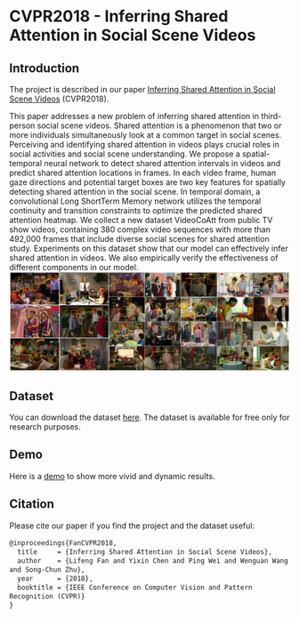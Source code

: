 # CVPR2018 - Inferring Shared Attention in Social Scene Videos

Introduction
----

The project is described in our paper [Inferring Shared Attention in Social Scene Videos](https://lifengfan.github.io/files/cvpr18/CVPR18_SharedAttention.pdf) (CVPR2018).   

This paper addresses a new problem of inferring shared attention in third-person social scene videos. Shared attention is a phenomenon that two or more individuals simultaneously look at a common target in social scenes. Perceiving and identifying shared attention in videos plays crucial roles in social activities and social scene understanding. We propose a spatial-temporal neural network to detect shared attention intervals in videos and predict shared attention locations in frames. In each video frame, human gaze directions and potential target boxes are two key features for spatially detecting shared attention in the social scene. In temporal domain, a convolutional Long ShortTerm Memory network utilizes the temporal continuity and transition constraints to optimize the predicted shared attention heatmap. We collect a new dataset VideoCoAtt from public TV show videos, containing 380 complex video sequences with more than 492,000 frames that include diverse social scenes for shared attention study. Experiments on this dataset show that our model can effectively infer shared attention in videos. We also empirically verify the effectiveness of different components in our model.
![](https://github.com/LifengFan/Shared-Attention/blob/master/doc/cvpr_intro.jpg)  


Dataset
----

You can download the dataset [here](https://drive.google.com/file/d/1Fp79WQjgOxOXlflZGCh2jlPat8cJenzJ/view). The dataset is available for free only for research purposes.

Demo
----

Here is a [demo](https://vimeo.com/985435528?share=copy) to show more vivid and dynamic results.


Citation
----

Please cite our paper if you find the project and the dataset useful:


```
@inproceedings{FanCVPR2018,
  title     = {Inferring Shared Attention in Social Scene Videos},
  author    = {Lifeng Fan and Yixin Chen and Ping Wei and Wenguan Wang and Song-Chun Zhu},
  year      = {2018},
  booktitle = {IEEE Conference on Computer Vision and Pattern Recognition (CVPR)}
}
```
